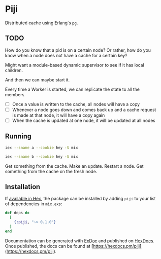 # Piji

Distributed cache using Erlang's `pg`.

## TODO

How do you know that a pid is on a certain node? Or rather, how do you know when a node does not have a cache for a certain key?

Might want a module-based dynamic supervisor to see if it has local children.

And then we can maybe start it.

Every time a Worker is started, we can replicate the state to all the members.

- [ ] Once a value is written to the cache, all nodes will have a copy
- [ ] Whenever a node goes down and comes back up and a cache request is made at that node, it will have a copy again
- [ ] When the cache is updated at one node, it will be updated at all nodes

## Running

``` sh
iex --sname a --cookie hey -S mix
```

``` sh
iex --sname b --cookie hey -S mix
```

Get something from the cache. Make an update. Restart a node. Get something from the cache on the fresh node.

## Installation

If [available in Hex](https://hex.pm/docs/publish), the package can be installed
by adding `piji` to your list of dependencies in `mix.exs`:

```elixir
def deps do
  [
    {:piji, "~> 0.1.0"}
  ]
end
```

Documentation can be generated with [ExDoc](https://github.com/elixir-lang/ex_doc)
and published on [HexDocs](https://hexdocs.pm). Once published, the docs can
be found at [https://hexdocs.pm/piji](https://hexdocs.pm/piji).

